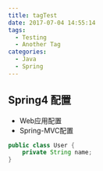 ```yaml
---
title: tagTest
date: 2017-07-04 14:55:14
tags:
  - Testing
  - Another Tag
categories:
  - Java
  - Spring
---
```


## Spring4 配置

- Web应用配置
- Spring-MVC配置

```java
public class User {
	private String name;
}
```
